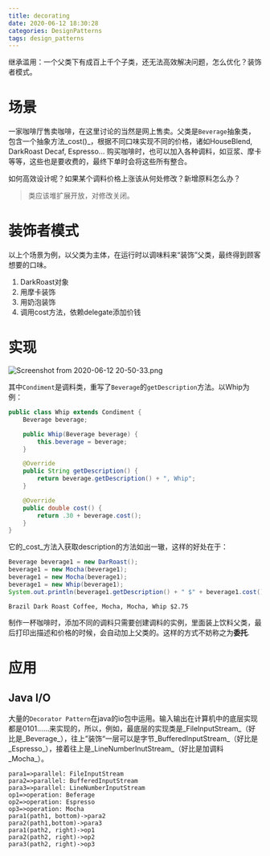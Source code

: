 ```yaml
---
title: decorating
date: 2020-06-12 18:30:28
categories: DesignPatterns
tags: design_patterns
---
```


继承滥用：一个父类下有成百上千个子类，还无法高效解决问题，怎么优化？装饰者模式。

<!-- more -->

# 场景

一家咖啡厅售卖咖啡，在这里讨论的当然是网上售卖。父类是`Beverage`抽象类，包含一个抽象方法_cost()_，根据不同口味实现不同的价格，诸如HouseBlend, DarkRoast Decaf, Espresso... 购买咖啡时，也可以加入各种调料，如豆浆、摩卡等等，这些也是要收费的，最终下单时会将这些所有整合。

如何高效设计呢？如果某个调料价格上涨该从何处修改？新增原料怎么办？

> 类应该堆扩展开放，对修改关闭。



# 装饰者模式

以上个场景为例，以父类为主体，在运行时以调味料来“装饰”父类，最终得到顾客想要的口味。

1. DarkRoast对象
2. 用摩卡装饰
3. 用奶泡装饰
4. 调用cost方法，依赖delegate添加价钱



# 实现

![Screenshot from 2020-06-12 20-50-33.png](https://i.loli.net/2020/06/12/jQwAkbz7V6n8dGK.png)



其中`Condiment`是调料类，重写了`Beverage`的`getDescription`方法。以Whip为例：

```java
public class Whip extends Condiment {
    Beverage beverage;

    public Whip(Beverage beverage) {
        this.beverage = beverage;
    }

    @Override
    public String getDescription() {
        return beverage.getDescription() + ", Whip";
    }

    @Override
    public double cost() {
        return .30 + beverage.cost();
    }
}
```

它的_cost_方法入获取description的方法如出一辙，这样的好处在于：

```java
Beverage beverage1 = new DarRoast();
beverage1 = new Mocha(beverage1);
beverage1 = new Mocha(beverage1);
beverage1 = new Whip(beverage1);
System.out.println(beverage1.getDescription() + " $" + beverage1.cost());
```

```console
Brazil Dark Roast Coffee, Mocha, Mocha, Whip $2.75
```

制作一杯咖啡时，添加不同的调料只需要创建调料的实例，里面装上饮料父类，最后打印出描述和价格的时候，会自动加上父类的。这样的方式不妨称之为**委托**.

# 应用

## Java I/O

大量的`Decorator Pattern`在java的io包中运用。输入输出在计算机中的底层实现都是0101……来实现的，所以，例如，最底层的实现类是_FileInputStream_（好比是_Beverage_），往上”装饰“一层可以是字节_BufferedInputStream_（好比是_Espresso_），接着往上是_LineNumberInutStream_（好比是加调料_Mocha_）。

```flow
para1=>parallel: FileInputStream
para2=>parallel: BufferedInputStream
para3=>parallel: LineNumberInputStream
op1=>operation: Beferage
op2=>operation: Espresso
op3=>operation: Mocha
para1(path1, bottom)->para2
para2(path1,bottom)->para3
para1(path2, right)->op1
para2(path2, right)->op2
para3(path2, right)->op3
```


